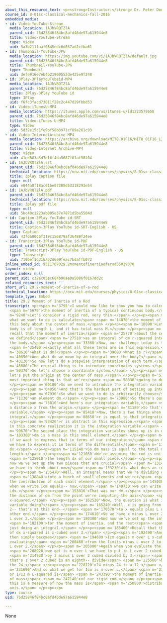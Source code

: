 ```yaml
---
about_this_resource_text: <p><strong>Instructor:</strong> Dr. Peter Dourmashkin</p>
course_id: 8-01sc-classical-mechanics-fall-2016
embedded_media:
- id: Video-YouTube-Stream
  media_location: 1AJbVRQTZlA
  parent_uid: 76d25846f84bc8afd46de97a615944e8
  title: Video-YouTube-Stream
  type: Video
  uid: 5a3b211faaf0845edc6d037ad2cfba61
- id: Thumbnail-YouTube-JPG
  media_location: https://img.youtube.com/vi/1AJbVRQTZlA/default.jpg
  parent_uid: 76d25846f84bc8afd46de97a615944e8
  title: Thumbnail-YouTube-JPG
  type: Thumbnail
  uid: defe916e7eb4b21960552de425e9f248
- id: 3Play-3PlayYouTubeid-MP4
  media_location: 1AJbVRQTZlA
  parent_uid: 76d25846f84bc8afd46de97a615944e8
  title: 3Play-3Play YouTube id
  type: 3Play
  uid: f6fc3facd73011f28c2c447d29fbbd53
- id: Video-iTunesU-MP4
  media_location: https://itunes.apple.com/us/itunes-u/id1223579658
  parent_uid: 76d25846f84bc8afd46de97a615944e8
  title: Video-iTunes U-MP4
  type: Video
  uid: 5d32e15c1fe9bf58b3971cf89a261c93
- id: Video-InternetArchive-MP4
  media_location: https://archive.org/download/MIT8.01F16/MIT8_01F16_L29v02_360p.mp4
  parent_uid: 76d25846f84bc8afd46de97a615944e8
  title: Video-Internet Archive-MP4
  type: Video
  uid: 41ed883a3d7df6f4da5087f01af58104
- id: 1AJbVRQTZlA.srt
  parent_uid: 76d25846f84bc8afd46de97a615944e8
  technical_location: https://ocw.mit.edu/courses/physics/8-01sc-classical-mechanics-fall-2016/week-10-rotational-motion/29.2-moment-of-inertia-of-a-rod/29.2-moment-of-inertia-of-a-rod/1AJbVRQTZlA.srt
  title: 3play caption file
  type: null
  uid: e044a8f18ac61be07308d53318293e54
- id: 1AJbVRQTZlA.pdf
  parent_uid: 76d25846f84bc8afd46de97a615944e8
  technical_location: https://ocw.mit.edu/courses/physics/8-01sc-classical-mechanics-fall-2016/week-10-rotational-motion/29.2-moment-of-inertia-of-a-rod/29.2-moment-of-inertia-of-a-rod/1AJbVRQTZlA.pdf
  title: 3play pdf file
  type: null
  uid: 5bc40c1223ab005e37e7871d5ba5504d
- id: Caption-3Play YouTube id-SRT
  parent_uid: 76d25846f84bc8afd46de97a615944e8
  title: Caption-3Play YouTube id-SRT-English - US
  type: Caption
  uid: 43fda00c6f319c156879af36489f24ee
- id: Transcript-3Play YouTube id-PDF
  parent_uid: 76d25846f84bc8afd46de97a615944e8
  title: Transcript-3Play YouTube id-PDF-English - US
  type: Transcript
  uid: 710bef1c316a52d6e9feac7bdaffb072
inline_embed_id: 9511767029.2momentofinertiaofarod55029370
layout: video
order_index: null
parent_uid: c32ec05ec684b90ae0a5086f0167dd2c
related_resources_text: ''
short_url: 29.2-moment-of-inertia-of-a-rod
technical_location: https://ocw.mit.edu/courses/physics/8-01sc-classical-mechanics-fall-2016/week-10-rotational-motion/29.2-moment-of-inertia-of-a-rod/29.2-moment-of-inertia-of-a-rod
template_type: Embed
title: 29.2 Moment of Inertia of a Rod
transcript: <p><span m='3795'>I would now like to show you how to calculate</span>
  <span m='5670'>the moment of inertia of a typical continuous body.</span> </p><p><span
  m='9240'>Let's consider a rigid rod, very thin.</span> </p><p><span m='12540'>And
  what we want to do is calculate</span> <span m='14070'>the moment of inertia of
  this body about the center of mass.</span> </p><p><span m='18090'>Let's say the
  body is of length L, and it has total mass M.</span> </p><p><span m='23250'>Now,
  recall that the moment of inertia</span> <span m='25770'>about the center of mass
  we defined</span> <span m='27510'>as an integral of dm r-squared integrated over
  the body.</span> </p><p><span m='33360'>Now, our challenge today is to understand</span>
  <span m='35400'>exactly what all these terms are in this expression.</span> </p><p><span
  m='38610'>What is dm?</span> </p><p><span m='39600'>What is r?</span> </p><p><span
  m='40650'>And what do we mean by an integral over the body?</span> </p><p><span
  m='43120'>So now let's do a stepwise interpretation of each term.</span> </p><p><span
  m='46680'>The crucial thing is to introduce coordinates systems.</span> </p><p><span
  m='50370'>So let's choose a coordinate system.</span> </p><p><span m='52440'>And
  let's put the origin at the center of mass.</span> </p><p><span m='57039'>Now, the
  most important thing is that we're</span> <span m='58830'>going to do an integral.</span>
  </p><p><span m='60180'>So we need to introduce the integration variable.</span>
  </p><p><span m='64050'>And that's the hardest part of setting up intervals.</span>
  </p><p><span m='67930'>So what we want to do is arbitrarily choose</span> <span
  m='71130'>an element dm.</span> </p><p><span m='73980'>So there's our elements dm.</span>
  </p><p><span m='75810'>And here's our integration variable,</span> <span m='78060'>it's
  a distance x from the origin.</span> </p><p><span m='81180'>So that's the integration
  variable.</span> </p><p><span m='85410'>Now, there's two things when we set up the
  integral.</span> </p><p><span m='88650'>r is equal to that integration variable.</span>
  </p><p><span m='93420'>r is abstract in this expression,</span> <span m='95700'>but
  in this concrete realization it is the integration variable.</span> </p><p><span
  m='99670'>The second place the integration variables shows up is in dm.</span> </p><p><span
  m='103380'>dm is a mass in this small element.</span> </p><p><span m='106560'>But
  if we want to express that in terms of our integration</span> <span m='109560'>variable,
  we have to express it in terms of the differential</span> <span m='112930'>length
  dx.</span> </p><p><span m='115140'>So dm mass is equal to the total mass per unit
  length.</span> </p><p><span m='121050'>We're assuming the rod is uniform times</span>
  <span m='125010'>the length dx of our small piece.</span> </p><p><span m='128400'>And
  now we've set up the two pieces that are crucial</span> <span m='131430'>and all
  we have to think about now</span> <span m='133230'>is what does an integral mean.</span>
  </p><p><span m='135470'>Well, an integral means that we're dividing up the piece</span>
  <span m='138840'>into a bunch of small elements and we're</span> <span m='141720'>adding
  the contribution of each small element.</span> </p><p><span m='145030'>So in particular,
  when we write Icm equals-- now,</span> <span m='149730'>we can write it as m over
  Ldx.</span> </p><p><span m='153810'>That was our dm.</span> </p><p><span m='155880'>And
  the distance of dm from the point we're computing the axis</span> <span m='160560'>is
  x-squared.</span> </p><p><span m='162520'>Now, the question is what is our integration
  variable doing?</span> </p><p><span m='165240'>Well, x is going from minus L over
  2-- that's at this end--</span> <span m='170570'>to x equals plus L over 2 on the
  other end.</span> </p><p><span m='174610'>So we have x minus L over 2x equals plus
  L over 2.</span> </p><p><span m='180300'>And now we've set up the integral</span>
  <span m='182100'>for the moment of inertia, and the rest</span> <span m='183990'>is
  just doing an integral.</span> </p><p><span m='185400'>Recall that the integral
  of dx x-squared is x-cubed over 3.</span> </p><p><span m='192490'>And so this integral
  then simply becomes</span> <span m='194600'>Icm equals m over L x-cubed over 3--
  evaluating</span> <span m='200460'>from the limits minus L over 2 to x equals plus
  L over 2.</span> </p><p><span m='205980'>Again when you evaluate the limits, what</span>
  <span m='208920'>we get is m over L we have to put in L over 2 cubed divided</span>
  <span m='214920'>by 3 minus L over 2 cubed divided by 3,</span> <span m='221070'>and
  that's 1 over 2 cubed is an eighth-- divide</span> <span m='225500'>by third, that's
  the 24.</span> </p><p><span m='228120'>24 minus 24 is a 12.</span> </p><p><span
  m='231690'>And so what we get for Icm is m over L,</span> <span m='237390'>12 L-cubed,
  or 1/12 m L-squared is</span> <span m='243390'>the moment of inertia about the center
  of mass</span> <span m='247140'>of our rigid rod.</span> </p><p><span m='248340'>And
  this is a measure of how the mass is</span> <span m='250800'>distributed about this
  axis.</span> </p><p></p>
type: course
uid: 76d25846f84bc8afd46de97a615944e8

---
```

None